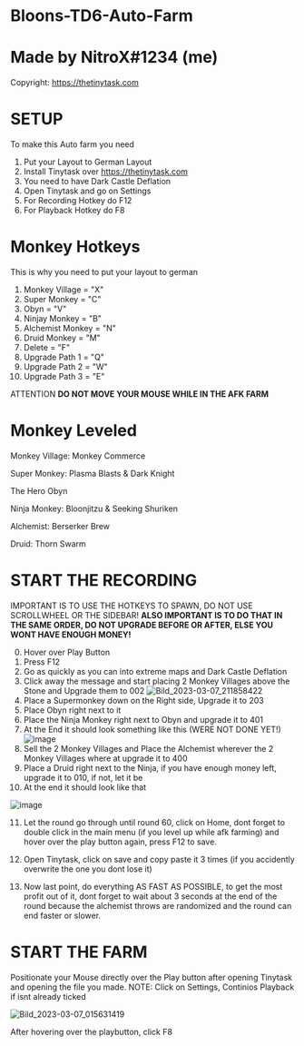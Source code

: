 # Bloons-TD6-Auto-Farm
# Made by NitroX#1234 (me)

Copyright:
https://thetinytask.com

# SETUP
To make this Auto farm you need
1. Put your Layout to German Layout
2. Install Tinytask over https://thetinytask.com
3. You need to have Dark Castle Deflation
4. Open Tinytask and go on Settings
5. For Recording Hotkey do F12
6. For Playback Hotkey do F8

# Monkey Hotkeys
This is why you need to put your layout to german
1. Monkey Village = "X" 
2. Super Monkey =  "C"
3. Obyn = "V"
4. Ninjay Monkey = "B"
5. Alchemist Monkey = "N"
6. Druid Monkey = "M"
7. Delete = "F"
8. Upgrade Path 1 = "Q"
9. Upgrade Path 2 = "W"
10. Upgrade Path 3 = "E"

ATTENTION **DO NOT MOVE YOUR MOUSE WHILE IN THE AFK FARM**


# Monkey Leveled
 Monkey Village: Monkey Commerce

Super Monkey: Plasma Blasts & Dark Knight

The Hero Obyn

Ninja Monkey: Bloonjitzu & Seeking Shuriken

Alchemist: Berserker Brew

Druid: Thorn Swarm

# START THE RECORDING
IMPORTANT IS TO USE THE HOTKEYS TO SPAWN, DO NOT USE SCROLLWHEEL OR THE SIDEBAR!
**ALSO IMPORTANT IS TO DO THAT IN THE SAME ORDER, DO NOT UPGRADE BEFORE OR AFTER, ELSE YOU WONT HAVE ENOUGH MONEY!**

0. Hover over Play Button
1. Press F12
2. Go as quickly as you can into extreme maps and Dark Castle Deflation
3. Click away the message and start placing 2 Monkey Villages above the Stone and Upgrade them to 002
![Bild_2023-03-07_211858422](https://user-images.githubusercontent.com/96729321/223542811-05805306-d401-4de8-a761-e68daf564769.png)
4. Place a Supermonkey down on the Right side, Upgrade it to  203
5. Place Obyn right next to it
6. Place the Ninja Monkey right next to Obyn and upgrade it to 401
7. At the End it should look something like this (WERE NOT DONE YET!)
![image](https://user-images.githubusercontent.com/96729321/223543431-5cbc1a64-87be-440d-afd0-15ccb57f41cf.png)
8. Sell the 2 Monkey Villages and Place the Alchemist wherever the 2 Monkey Villages where at upgrade it  to 400
9. Place a Druid right next to the Ninja, if you have enough money left, upgrade it to 010, if not, let it be
10. At the end it should look like that

![image](https://user-images.githubusercontent.com/96729321/223544044-0181922d-fc08-4251-84c4-176400b1f2f6.png)

11. Let the round go through until round 60, click on Home, dont forget to double click in the main menu (if you level up while afk farming) and hover over the play button again, press F12 to save.

12. Open Tinytask, click on save and copy paste it 3 times (if you accidently overwrite the one you dont lose it)
13. Now last point, do everything AS FAST AS POSSIBLE, to get the most profit out of it, dont forget to wait about 3 seconds at the end of the round because the alchemist throws are randomized and the round can end faster or slower.

 




# START THE FARM
Positionate your Mouse directly over the Play button after opening Tinytask and opening the file you made.
NOTE: Click on Settings, Continios Playback if isnt already ticked

![Bild_2023-03-07_015631419](https://user-images.githubusercontent.com/96729321/223291309-08ea20a7-2a32-4be9-a13f-762c7eab9d11.png)

After hovering over the playbutton, click F8

